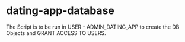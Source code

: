 # dating-app-database
The Script is to be run in USER - ADMIN_DATING_APP to create the DB Objects and GRANT ACCESS TO USERS.
